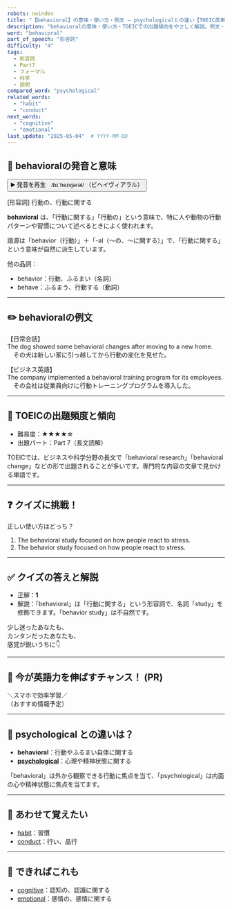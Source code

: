 ```yaml
---
robots: noindex
title: "【behavioral】の意味・使い方・例文 ― psychologicalとの違い【TOEIC英単語】"
description: "behavioralの意味・使い方・TOEICでの出題傾向をやさしく解説。例文・クイズ付きでpsychologicalとの違いもわかりやすく学べます。"
word: "behavioral"
part_of_speech: "形容詞"
difficulty: "4"
tags:
  - 形容詞
  - Part7
  - フォーマル
  - 科学
  - 説明
compared_word: "psychological"
related_words:
  - "habit"
  - "conduct"
next_words:
  - "cognitive"
  - "emotional"
last_update: "2025-05-04"  # YYYY-MM-DD
---
```


## 🔰 behavioralの発音と意味

<button class="play-audio" onclick="playTTS('behavioral')">
  <span class="play-audio-main">
    ▶️ 発音を再生　/bɪˈheɪvjərəl/
  </span>
  <span class="play-audio-sub">
    （ビヘイヴィアラル）
  </span>
</button>

[形容詞] 行動の、行動に関する

**behavioral** は、「行動に関する」「行動の」という意味で、特に人や動物の行動パターンや習慣について述べるときによく使われます。

語源は「behavior（行動）」＋「-al（～の、～に関する）」で、「行動に関する」という意味が自然に派生しています。

他の品詞：  
- behavior：行動、ふるまい（名詞）
- behave：ふるまう、行動する（動詞）

---

## ✏️ behavioralの例文

【日常会話】  
The dog showed some behavioral changes after moving to a new home.  
　その犬は新しい家に引っ越してから行動の変化を見せた。

【ビジネス英語】  
The company implemented a behavioral training program for its employees.  
　その会社は従業員向けに行動トレーニングプログラムを導入した。

---

## 🎯 TOEICの出題頻度と傾向

- 難易度：★★★★☆
- 出題パート：Part 7（長文読解）

TOEICでは、ビジネスや科学分野の長文で「behavioral research」「behavioral change」などの形で出題されることが多いです。専門的な内容の文章で見かける単語です。

---

## ❓ クイズに挑戦！

正しい使い方はどっち？

1. The behavioral study focused on how people react to stress.  
2. The behavior study focused on how people react to stress.

---

## ✅ クイズの答えと解説

- 正解：**1**
- 解説：「behavioral」は「行動に関する」という形容詞で、名詞「study」を修飾できます。「behavior study」は不自然です。

少し迷ったあなたも、  
カンタンだったあなたも、  
感覚が鋭いうちに👇️

---

## 🚀 今が英語力を伸ばすチャンス！ (PR)

<div class="info-center">
＼スマホで効率学習／<br>  
（おすすめ情報予定）
</div>

---

## 🤔  psychological との違いは？

- **behavioral**：行動やふるまい自体に関する
- **[psychological](/word/psychological)**：心理や精神状態に関する

「behavioral」は外から観察できる行動に焦点を当て、「psychological」は内面の心や精神状態に焦点を当てます。

---

## 🧩 あわせて覚えたい

- [habit](/word/habit)：習慣
- [conduct](/word/conduct)：行い、品行

---

## 📖 できればこれも

- [cognitive](/word/cognitive)：認知の、認識に関する
- [emotional](/word/emotional)：感情の、感情に関する

<!-- cvid: aid06_bid05 -->
